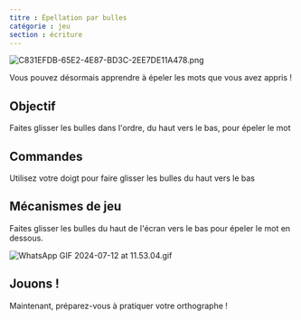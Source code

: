 ```yaml
---
titre : Épellation par bulles
catégorie : jeu
section : écriture
---
```

![C831EFDB-65E2-4E87-BD3C-2EE7DE11A478.png](https://help.Studycat.com/hc/article_attachments/34786813307289)

Vous pouvez désormais apprendre à épeler les mots que vous avez appris !

## Objectif

Faites glisser les bulles dans l'ordre, du haut vers le bas, pour épeler le mot

## Commandes

Utilisez votre doigt pour faire glisser les bulles du haut vers le bas

## Mécanismes de jeu

Faites glisser les bulles du haut de l'écran vers le bas pour épeler le mot en dessous.

![WhatsApp GIF 2024-07-12 at 11.53.04.gif](https://help.Studycat.com/hc/article_attachments/34964575773977)

## Jouons !

Maintenant, préparez-vous à pratiquer votre orthographe !